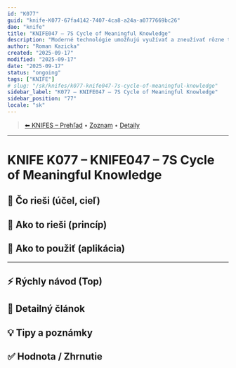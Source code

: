 ```yaml
---
id: "K077"
guid: "knife-K077-67fa4142-7407-4ca8-a24a-a0777669bc26"
dao: "knife"
title: "KNIFE047 – 7S Cycle of Meaningful Knowledge"
description: "Moderné technológie umožňujú využívať a zneužívať rôzne techniky marketingu. Čo si zvolíme PUSH, alebo PULL prístup. Táto metodika je zameraná na PULL marketing."
author: "Roman Kazicka"
created: "2025-09-17"
modified: "2025-09-17"
date: "2025-09-17"
status: "ongoing"
tags: ["KNIFE"]
# slug: "/sk/knifes/k077-knife047-7s-cycle-of-meaningful-knowledge"
sidebar_label: "K077 – KNIFE047 – 7S Cycle of Meaningful Knowledge"
sidebar_position: "77"
locale: "sk"
---
```

<!-- body:start -->

<!-- nav:knifes -->
> [⬅ KNIFES – Prehľad](../overview.md) • [Zoznam](../KNIFE_Overview_List.md) • [Detaily](../KNIFE_Overview_Details.md)
---
# KNIFE K077 – KNIFE047 – 7S Cycle of Meaningful Knowledge

## 🎯 Čo rieši (účel, cieľ)

## 🧩 Ako to rieši (princíp)

## 🧪 Ako to použiť (aplikácia)

---

## ⚡ Rýchly návod (Top)

## 📜 Detailný článok

## 💡 Tipy a poznámky

## ✅ Hodnota / Zhrnutie
